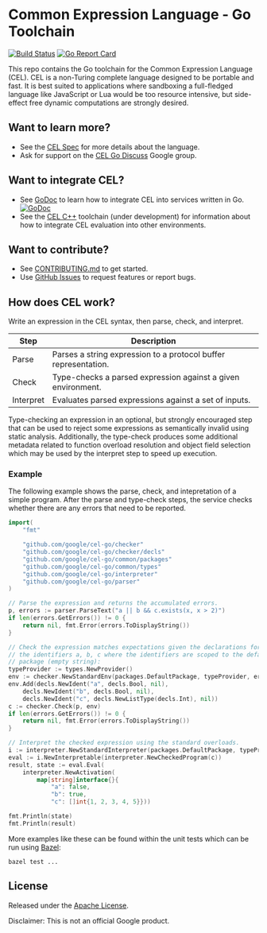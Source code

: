 # Common Expression Language - Go Toolchain

[![Build Status](https://travis-ci.org/google/cel-go.svg?branch=master)](https://travis-ci.org/google/cel-go) [![Go Report Card](https://goreportcard.com/badge/github.com/google/cel-go)](https://goreportcard.com/report/github.com/google/cel-go)

This repo contains the Go toolchain for the Common Expression Language (CEL).
CEL is a non-Turing complete language designed to be portable and fast. It is
best suited to  applications where sandboxing a full-fledged language like
JavaScript or Lua would be too resource intensive, but side-effect free dynamic
computations are strongly desired.

## Want to learn more?

* See the [CEL Spec][1] for more details about the language.
* Ask for support on the [CEL Go Discuss][2] Google group.

## Want to integrate CEL?

* See [GoDoc][6] to learn how to integrate CEL into services written in Go.
  [![GoDoc](https://godoc.org/github.com/google/cel-go?status.svg)][6]
* See the [CEL C++][3] toolchain (under development) for information about how
  to integrate CEL evaluation into other environments.

## Want to contribute?

* See [CONTRIBUTING.md](./CONTRIBUTING.md) to get started.
* Use [GitHub Issues][4] to request features or report bugs.

## How does CEL work?

Write an expression in the CEL syntax, then parse, check, and interpret.

| Step      | Description                                                    |
|-----------|----------------------------------------------------------------|
| Parse     | Parses a string expression to a protocol buffer representation.|
| Check     | Type-checks a parsed expression against a given environment.   |
| Interpret | Evaluates parsed expressions against a set of inputs.          |      |

Type-checking an expression in an optional, but strongly encouraged step that
can be used to reject some expressions as semantically invalid using static
analysis. Additionally, the type-check produces some additional metadata
related to function overload resolution and object field selection which may
be used by the interpret step to speed up execution.

### Example

The following example shows the parse, check, and intepretation of a simple
program. After the parse and type-check steps, the service checks whether there
are any errors that need to be reported.

```go
import(
    "fmt"

    "github.com/google/cel-go/checker"
    "github.com/google/cel-go/checker/decls"
    "github.com/google/cel-go/common/packages"
    "github.com/google/cel-go/common/types"
    "github.com/google/cel-go/interpreter"
    "github.com/google/cel-go/parser"
)

// Parse the expression and returns the accumulated errors.
p, errors := parser.ParseText("a || b && c.exists(x, x > 2)")
if len(errors.GetErrors()) != 0 {
    return nil, fmt.Error(errors.ToDisplayString())
}

// Check the expression matches expectations given the declarations for
// the identifiers a, b, c where the identifiers are scoped to the default
// package (empty string):
typeProvider := types.NewProvider()
env := checker.NewStandardEnv(packages.DefaultPackage, typeProvider, errors)
env.Add(decls.NewIdent("a", decls.Bool, nil),
    decls.NewIdent("b", decls.Bool, nil),
    decls.NewIdent("c", decls.NewListType(decls.Int), nil))
c := checker.Check(p, env)
if len(errors.GetErrors()) != 0 {
    return nil, fmt.Error(errors.ToDisplayString())
}

// Interpret the checked expression using the standard overloads.
i := interpreter.NewStandardInterpreter(packages.DefaultPackage, typeProvider)
eval := i.NewInterpretable(interpreter.NewCheckedProgram(c))
result, state := eval.Eval(
    interpreter.NewActivation(
        map[string]interface{}{
            "a": false,
            "b": true,
            "c": []int{1, 2, 3, 4, 5}}))

fmt.Println(state)
fmt.Println(result)
```

More examples like these can be found within the unit tests which can be run
using [Bazel][5]:

```
bazel test ...
```

## License

Released under the [Apache License](LICENSE).

Disclaimer: This is not an official Google product.

[1]:  https://github.com/google/cel-spec
[2]:  https://groups.google.com/forum/#!forum/cel-go-discuss
[3]:  https://github.com/google/cel-cpp
[4]:  https://github.com/google/cel-go/issues
[5]:  https://bazel.build
[6]:  https://godoc.org/github.com/google/cel-go

